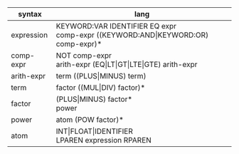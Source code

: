 | syntax       | lang                                                                                |
|--------------|-------------------------------------------------------------------------------------|
| expression   | KEYWORD:VAR IDENTIFIER EQ expr<br/>comp-expr ((KEYWORD:AND\|KEYWORD:OR) comp-expr)* |
| comp-expr    | NOT comp-expr<br/>arith-expr (EQ\|LT\|GT\|LTE\|GTE) arith-expr                      |
| arith-expr   | term ((PLUS\|MINUS) term)                                                           |
| term         | factor ((MUL\|DIV) factor)*                                                         |
| factor       | (PLUS\|MINUS) factor*<br/> power                                                    |
| power        | atom (POW factor)*                                                                  |
| atom         | INT\|FLOAT\|IDENTIFIER<br/> LPAREN expression RPAREN                                |